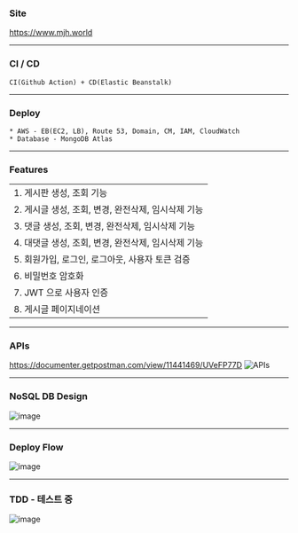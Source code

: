 ### Site
https://www.mjh.world

___
### CI / CD
    CI(Github Action) + CD(Elastic Beanstalk)
___    
### Deploy
    * AWS - EB(EC2, LB), Route 53, Domain, CM, IAM, CloudWatch
    * Database - MongoDB Atlas

___
### Features
| |
| :----- |
|  1. 게시판 생성, 조회  기능 |
|  2. 게시글 생성, 조회, 변경, 완전삭제, 임시삭제 기능 |
|  3. 댓글   생성, 조회, 변경, 완전삭제, 임시삭제 기능 |
|  4. 대댓글 생성, 조회, 변경, 완전삭제, 임시삭제 기능 |
|  5. 회원가입, 로그인, 로그아웃, 사용자 토큰 검증 |
|  6. 비밀번호 암호화 |    
|  7. JWT 으로 사용자 인증 |    
|  8. 게시글 페이지네이션 |

___
### APIs
https://documenter.getpostman.com/view/11441469/UVeFP77D
![APIs](https://user-images.githubusercontent.com/43669992/153427142-2a05bb3c-9c87-4a1d-9592-55693c878812.png)

___
### NoSQL DB Design
![image](https://user-images.githubusercontent.com/43669992/154186048-0dfda1cd-fccc-4105-9f16-ac4f6fae1aa1.png)

___
### Deploy Flow
![image](https://user-images.githubusercontent.com/43669992/152505292-bcf84a5e-170d-46ba-a894-e8914407aa18.png)

___
### TDD - 테스트 중
![image](https://user-images.githubusercontent.com/43669992/153050511-18d06742-d4a8-4694-91a1-aa005d5ac99e.png)
